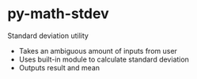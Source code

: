 # py-math-stdev
Standard deviation utility

- Takes an ambiguous amount of inputs from user
- Uses built-in module to calculate standard deviation
- Outputs result and mean

